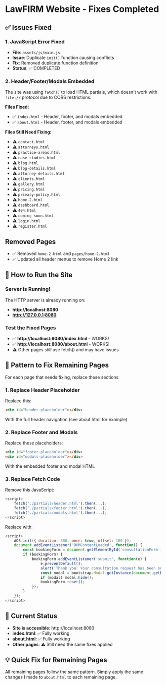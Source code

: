 # LawFIRM Website - Fixes Completed

## ✅ Issues Fixed

### 1. JavaScript Error Fixed
- **File**: `assets/js/main.js`
- **Issue**: Duplicate `init()` function causing conflicts
- **Fix**: Removed duplicate function definition
- **Status**: ✅ COMPLETED

### 2. Header/Footer/Modals Embedded
The site was using `fetch()` to load HTML partials, which doesn't work with `file://` protocol due to CORS restrictions. 

**Files Fixed:**
- ✅ `index.html` - Header, footer, and modals embedded
- ✅ `about.html` - Header, footer, and modals embedded

**Files Still Need Fixing:**
- ⚠️ `contact.html`
- ⚠️ `attorneys.html`
- ⚠️ `practice-areas.html`
- ⚠️ `case-studies.html`
- ⚠️ `blog.html`
- ⚠️ `blog-details.html`
- ⚠️ `attorney-details.html`
- ⚠️ `clients.html`
- ⚠️ `gallery.html`
- ⚠️ `pricing.html`
- ⚠️ `privacy-policy.html`
- ⚠️ `home-2.html`
- ⚠️ `dashboard.html`
- ⚠️ `404.html`
- ⚠️ `coming-soon.html`
- ⚠️ `login.html`
- ⚠️ `register.html`

## Removed Pages

- ✅ Removed `home-2.html` and `pages/home-2.html`
- ✅ Updated all header menus to remove Home 2 link

## 🚀 How to Run the Site

### Server is Running!
The HTTP server is already running on:
- **http://localhost:8080**
- **http://127.0.0.1:8080**

### Test the Fixed Pages
- ✅ **http://localhost:8080/index.html** - WORKS!
- ✅ **http://localhost:8080/about.html** - WORKS!
- ⚠️ Other pages still use fetch() and may have issues

## 📝 Pattern to Fix Remaining Pages

For each page that needs fixing, replace these sections:

### 1. Replace Header Placeholder
Replace this:
```html
<div id="header-placeholder"></div>
```

With the full header navigation (see about.html for example)

### 2. Replace Footer and Modals
Replace these placeholders:
```html
<div id="footer-placeholder"></div>
<div id="modals-placeholder"></div>
```

With the embedded footer and modal HTML

### 3. Replace Fetch Code
Remove this JavaScript:
```javascript
<script>
    fetch('./partials/header.html').then(...);
    fetch('./partials/footer.html').then(...);
    fetch('./partials/modals.html').then(...);
</script>
```

Replace with:
```javascript
<script>
    AOS.init({ duration: 800, once: true, offset: 100 });
    document.addEventListener('DOMContentLoaded', function() {
        const bookingForm = document.getElementById('consultationForm');
        if (bookingForm) {
            bookingForm.addEventListener('submit', function(e) {
                e.preventDefault();
                alert('Thank you! Your consultation request has been submitted.');
                const modal = bootstrap.Modal.getInstance(document.getElementById('consultationModal'));
                if (modal) modal.hide();
                bookingForm.reset();
            });
        }
    });
</script>
```

## 🎯 Current Status

- **Site is accessible**: http://localhost:8080
- **index.html**: ✅ Fully working
- **about.html**: ✅ Fully working  
- **Other pages**: ⚠️ Still need the same fixes applied

## 💡 Quick Fix for Remaining Pages

All remaining pages follow the same pattern. Simply apply the same changes I made to `about.html` to each remaining page.

